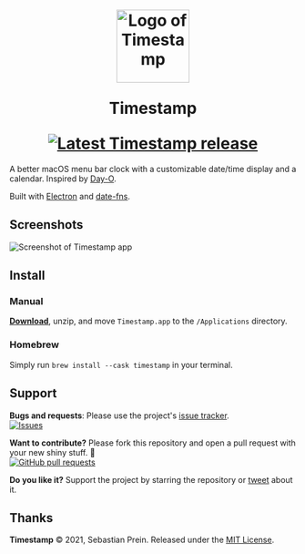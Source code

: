 <h1 align="center">
  <img src="https://mzdr.github.io/timestamp/icon.svg" width="128" alt="Logo of Timestamp">
  <p>Timestamp</p>
  <a href="https://github.com/mzdr/timestamp/releases/latest"><img src="https://img.shields.io/github/release/mzdr/timestamp.svg?maxAge=3600" alt="Latest Timestamp release"></a>
</h1>

A better macOS menu bar clock with a customizable date/time display and a calendar. Inspired by [Day-O].

Built with [Electron] and [date-fns].

## Screenshots

![Screenshot of Timestamp app](https://mzdr.github.io/timestamp/screenshot.jpg)

## Install

### Manual
**[Download]**, unzip, and move `Timestamp.app` to the `/Applications` directory.

### Homebrew
Simply run `brew install --cask timestamp` in your terminal.

## Support

**Bugs and requests**: Please use the project's [issue tracker].  
[![Issues](http://img.shields.io/github/issues/mzdr/timestamp.svg)](https://github.com/mzdr/timestamp/issues)

**Want to contribute?** Please fork this repository and open a pull request with your new shiny stuff. 🌟  
[![GitHub pull requests](https://img.shields.io/github/issues-pr/mzdr/timestamp.svg?maxAge=3600)](https://github.com/mzdr/timestamp/pulls)

**Do you like it?** Support the project by starring the repository or [tweet] about it.

## Thanks

**Timestamp** © 2021, Sebastian Prein. Released under the [MIT License].

[Day-O]: http://shauninman.com/archive/2011/10/20/day_o_mac_menu_bar_clock
[Electron]: http://electron.atom.io/
[date-fns]: https://date-fns.org/
[MIT License]: https://mit-license.org/
[issue tracker]: https://github.com/mzdr/timestamp/issues/new
[tweet]: https://twitter.com/intent/tweet?url=https://github.com/mzdr/timestamp&text=Timestamp,%20a%20better%20macOS%20menu%20bar%20clock%20with%20a%20customizable%20date/time%20display%20and%20a%20calendar.%20%E2%80%94
[customizable]: https://date-fns.org/docs/format
[Download]: https://github.com/mzdr/timestamp/releases/latest
[support]: #support
